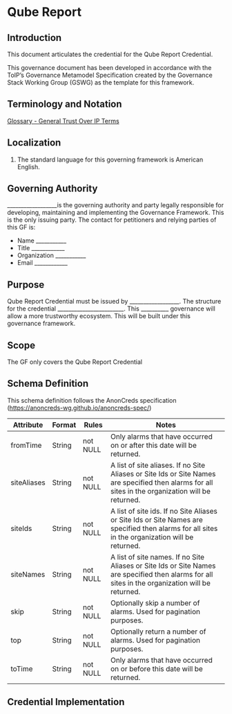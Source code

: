 # Qube Report

## Introduction
This document articulates the credential for the Qube Report Credential. 



This governance document has been developed in accordance with the ToIP’s Governance Metamodel Specification created by the Governance Stack Working Group (GSWG) as the template for this framework.

## Terminology and Notation

[Glossary - General Trust Over IP Terms](https://trustoverip.github.io/toip/glossary)

## Localization

1.	The standard language for this governing framework is American English.
 
## Governing Authority

__________________is the governing authority and party legally responsible for developing, maintaining and implementing the Governance Framework. This is the only issuing party. 
The contact for petitioners and relying parties of this GF is:
* 	Name ___________
* 	Title ____________
* 	Organization ___________
* 	Email ____________

## Purpose

Qube Report Credential must be issued by __________________. The structure for the credential ________________________. This __________ governance will allow a more trustworthy ecosystem. This will be built under this governance framework.   

## Scope

The GF only covers the Qube Report Credential

## Schema Definition

This schema definition follows the AnonCreds specification (https://anoncreds-wg.github.io/anoncreds-spec/)

Attribute | Format | Rules | Notes	
--- | --- | --- | --- |
fromTime | String  | not NULL | Only alarms that have occurred on or after this date will be returned.
siteAliases | String | not NULL | A list of site aliases. If no Site Aliases or Site Ids or Site Names are specified then alarms for all sites in the organization will be returned.
siteIds | String | not NULL | A list of site ids. If no Site Aliases or Site Ids or Site Names are specified then alarms for all sites in the organization will be returned.
siteNames | String | not NULL | A list of site names. If no Site Aliases or Site Ids or Site Names are specified then alarms for all sites in the organization will be returned.
skip | String | not NULL | Optionally skip a number of alarms. Used for pagination purposes.
top | String | not NULL | Optionally return a number of alarms. Used for pagination purposes.
toTime | String | not NULL | Only alarms that have occurred on or before this date will be returned.




## Credential Implementation



